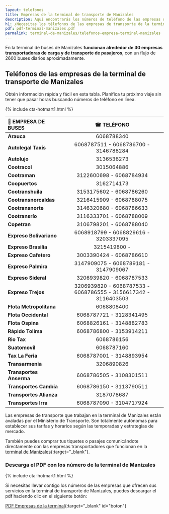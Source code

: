 ```yaml
---
layout: telefonos
title: Empresas de la terminal de transporte de Manizales
description: Aquí encontrarás los números de teléfono de las empresas de la Terminal de Transporte de Manizales. Obtén información rápida y fácil en nuestra página.
h1: ¿Necesitas los télefonos de las empresas de transporte de la terminal de Manizales?
pdf: pdf-terminal-manizales.pdf
permalink: terminal-de-manizales/telefonos-empresa-terminal-manizales
---
```

En la terminal de buses de Manizales **funcionan alrededor de 30 empresas transportadoras de carga y de transporte de pasajeros**, con un flujo de 2600 buses diarios aproximadamente.

## Teléfonos de las empresas de la terminal de transporte de Manizales

Obtén información rápida y fácil en esta tabla. Planifica tu próximo viaje sin tener que pasar horas buscando números de teléfono en línea.

{% include cta-hotmart1.html %}

| 🚌 EMPRESA DE BUSES | ☎ TELÉFONO |
| :--- | :---: |
| **Arauca** | 6068788340 |
| **Autolegal Taxis** | 6068787511 - 6068786700 - 3146788284 |
| **Autolujo** | 3136536273 |
| **Cootracol** | 3015064886 |
| **Cootraman** | 3122600698 - 6068784934 |
| **Coopuertos** | 3162714173 |
| **Cootranshuila** | 3153175602 - 6068786260 |
| **Cootransnorcaldas** | 3216415909 - 6068788075 |
| **Cootransnorte** | 3146320680 - 6068786633 |
| **Cootransrío** | 3116333701 - 6068788009 |
| **Copetran** | 3106798201 - 6068788040 |
| **Expreso Bolivariano** | 6068918799 - 6068829616 - 3203337095 |
| **Expreso Brasilia** | 3215419800 - |
| **Expreso Cafetero** | 3003390424 - 6068786610 |
| **Expreso Palmira** | 3147909075 - 6068789181 - 3147909067 |
| **Expreso Sideral** | 3206939820 - 6068787533 |
| **Expreso Trejos** | 3206939820 - 6068787533 - 6068786555 - 3156617342 - 3116403503 |
| **Flota Metropolitana** | 6068808400 |
| **Flota Occidental** | 6068787721 - 3128341495 |
| **Flota Ospina** | 6068826161 - 3148882783 |
| **Rápido Tolima** | 6068786800 - 3153914211 |
| **Rio Tax** | 6068786156 |
| **Suatomovil** | 6068787160 |
| **Tax La Feria** | 6068787001 - 3148893954 |
| **Transarmenia** | 3206890826 |
| **Transportes Anserma** | 6068786505 - 3108301511 |
| **Transportes Cambia** | 6068786150 - 3113790511 |
| **Transportes Alianza** | 3187078687 |
| **Transportes Irra** | 6068787090 - 3104717924 |

Las empresas de transporte que trabajan en la terminal de Manizales están avaladas por el Ministerio de Transporte. Son totalmente autónomas para establecer sus tarifas y horarios según las temporadas y estrategias de mercado.

También puedes comprar tus tiquetes o pasajes comunicándote directamente con las empresas transportadores que funcionan en la [terminal de Manizales]({{'terminal-de-manizales'|relative_url}} "Terminal de Manizales"){:target="_blank"}.

### Descarga el PDF con los número de la terminal de Manizales

{% include cta-hotmart1.html %}

Si necesitas llevar contigo los números de las empresas que ofrecen sus servicios en la terminal de transporte de Manizales, puedes descargar el pdf haciendo clic en el siguiente botón:

[PDF Empresas de la terminal]({{'assets/pdf-terminal-manizales.pdf'|relative_url}}){:target="_blank" id="boton"}
